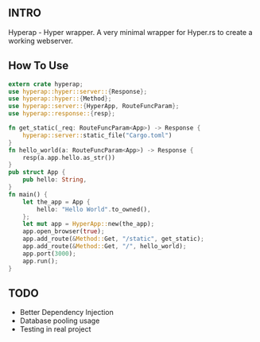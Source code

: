 ## INTRO
Hyperap - Hyper wrapper. A very minimal wrapper for Hyper.rs to create a working webserver. 

## How To Use
~~~rs
extern crate hyperap;
use hyperap::hyper::server::{Response};
use hyperap::hyper::{Method};
use hyperap::server::{HyperApp, RouteFuncParam};
use hyperap::response::{resp};

fn get_static(_req: RouteFuncParam<App>) -> Response {
    hyperap::server::static_file("Cargo.toml")
}
fn hello_world(a: RouteFuncParam<App>) -> Response {
    resp(a.app.hello.as_str())
}
pub struct App {
    pub hello: String,
}
fn main() {
    let the_app = App {
        hello: "Hello World".to_owned(),
    };
    let mut app = HyperApp::new(the_app);
    app.open_browser(true);
    app.add_route(&Method::Get, "/static", get_static);
    app.add_route(&Method::Get, "/", hello_world);
    app.port(3000);
    app.run();
}
~~~

## TODO
- Better Dependency Injection
- Database pooling usage
- Testing in real project